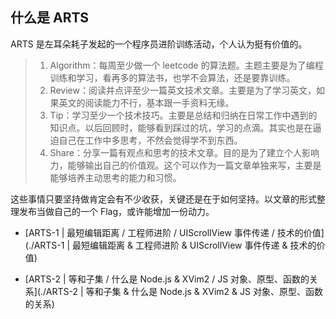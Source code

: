 ## 什么是 ARTS

ARTS 是左耳朵耗子发起的一个程序员进阶训练活动，个人认为挺有价值的。

> 1. Algorithm：每周至少做一个 leetcode 的算法题。主题主要是为了编程训练和学习，看再多的算法书，也学不会算法，还是要靠训练。
> 2. Review：阅读并点评至少一篇英文技术文章。主要是为了学习英文，如果英文的阅读能力不行，基本跟一手资料无缘。
> 3. Tip：学习至少一个技术技巧。主要是总结和归纳在日常工作中遇到的知识点。以后回顾时，能够看到踩过的坑，学习的点滴。其实也是在逼迫自己在工作中多思考，不然会觉得学不到东西。
> 4. Share：分享一篇有观点和思考的技术文章。目的是为了建立个人影响力，能够输出自己的价值观。这个可以作为一篇文章单独来写，主要是能够培养主动思考的能力和习惯。

这些事情只要坚持做肯定会有不少收获，关键还是在于如何坚持。以文章的形式整理发布当做自己的一个 Flag，或许能增加一份动力。

- [ARTS-1 | 最短编辑距离 / 工程师进阶 / UIScrollView 事件传递 / 技术的价值](./ARTS-1 | 最短编辑距离 & 工程师进阶 & UIScrollView 事件传递 & 技术的价值)
  
- [ARTS-2 | 等和子集 / 什么是 Node.js & XVim2 / JS 对象、原型、函数的关系](./ARTS-2 | 等和子集 & 什么是 Node.js & XVim2 & JS 对象、原型、函数的关系)
